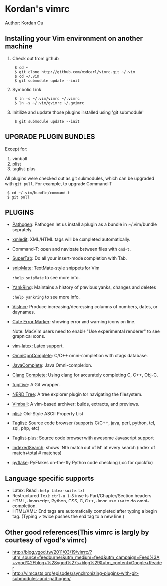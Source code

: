 Kordan's vimrc
============
Author: Kordan Ou 

Installing your Vim environment on another machine
--------------

1. Check out from github

        $ cd ~
        $ git clone http://github.com/modcarl/vimrc.git ~/.vim
        $ cd ~/.vim
        $ git submodule update --init

2. Symbolic Link

        $ ln -s ~/.vim/vimrc ~/.vimrc
        $ ln -s ~/.vim/gvimrc ~/.gvimrc

3. Initilize and update those plugins installed using 'git submodule'

        $ git submodule update --init
  
UPGRADE PLUGIN BUNDLES
----------------------

Except for:
1. vimball
2. plist
3. taglist-plus

All plugins were checked out as git submodules, 
which can be upgraded with `git pull`. For example, to upgrade Command-T 

     $ cd ~/.vim/bundle/command-t
     $ git pull


PLUGINS
-------

* [Pathogen](http://www.vim.org/scripts/script.php?script_id=2332): Pathogen let us install a plugin as a bundle in ~/.vim/bundle seprately.

* [xmledit](http://www.vim.org/scripts/script.php?script_id=301): XML/HTML tags will be completed automatically.

* [Command-T](https://github.com/wincent/Command-T): open and navigate between files with `cmd-t`.
  
* [SuperTab](http://www.vim.org/scripts/script.php?script_id=1643): Do all your insert-mode completion with Tab.

* [snipMate](http://www.vim.org/scripts/script.php?script_id=2540): TextMate-style snippets for Vim

  `:help snipMate` to see more info.

* [YankRing](http://www.vim.org/scripts/script.php?script_id=1234): Maintains a history of previous yanks, changes and deletes 
  
  `:help yankring` to see more info.

* [VisIncr](http://www.vim.org/scripts/script.php?script_id=670): Produce increasing/decreasing columns of numbers, dates, or daynames.
  
* [Cute Error Marker](http://www.vim.org/scripts/script.php?script_id=2653): showing error and warning icons on line.
  
   Note: MacVim users need to enable "Use experimental renderer" to see
   graphical icons.

* [vim-latex](http://vim-latex.sourceforge.net/): Latex support.

* [OmniCppComplete](http://www.vim.org/scripts/script.php?script_id=1520): C/C++ omni-completion with ctags database.

* [JavaComplete](http://www.vim.org/scripts/script.php?script_id=1785): Java Omni-completion.

* [Clang Complete](http://www.vim.org/scripts/script.php?script_id=3302): Using clang for accurately completing C, C++, Obj-C.

* [fugitive](http://www.vim.org/scripts/script.php?script_id=2975): A Git wrapper.

* [NERD Tree](http://www.vim.org/scripts/script.php?script_id=1658): A tree explorer plugin for navigating the filesystem.

* [Vimball](http://www.vim.org/scripts/script.php?script_id=1502): A vim-based archiver: builds, extracts, and previews.

* [plist](http://www.vim.org/scripts/script.php?script_id=1223): Old-Style ASCII Property List 

* [Taglist](http://www.vim.org/scripts/script.php?script_id=273): Source code browser (supports C/C++, java, perl, python, tcl, sql, php, etc) 

* [Taglist-plus](http://www.vim.org/scripts/script.php?script_id=3504): Source code browser with awesome Javascript support

* [IndexedSearch](http://www.vim.org/scripts/script.php?script_id=1682): shows 'Nth match out of M' at every search (index of match+total # matches) 

* [pyflake](http://www.vim.org/scripts/script.php?script_id=2441): PyFlakes on-the-fly Python code checking (:cc for quickfix)

Language specific supports
--------------------------

* Latex: Read `:help latex-suite.txt`
* Restructured Text: `ctrl-u 1~5` inserts Part/Chapter/Section headers
* HTML, Javascript, Python, CSS, C, C++, Java: use `TAB` to do omni-completion.
* HTML/XML: End tags are automatically completed after typing a begin tag. (Typing > twice pushes the end tag to a new line.)

Other good references(This vimrc is largly by courtesy of vgod's vimrc)
---------------------

* http://blog.vgod.tw/2011/03/19/vimrc/?utm_source=feedburner&utm_medium=feed&utm_campaign=Feed%3A+vgod%2Fblog+%28vgod%27s+blog%29&utm_content=Google+Reader
* http://vimcasts.org/episodes/synchronizing-plugins-with-git-submodules-and-pathogen/

